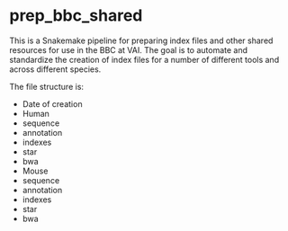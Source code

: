 # prep_bbc_shared

This is a Snakemake pipeline for preparing index files and other shared resources for use in the BBC at VAI. The goal is to automate and standardize the creation of index files for a number of different tools and across different species.

The file structure is:

* Date of creation
 * Human
  * sequence
  * annotation
  * indexes
   * star
   * bwa
 * Mouse
  * sequence
  * annotation
  * indexes
   * star
   * bwa
